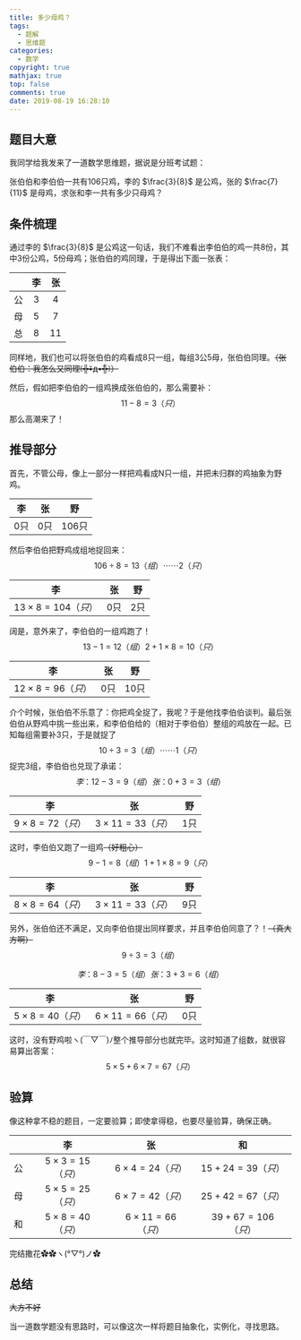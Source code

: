```yaml
---
title: 多少母鸡？
tags:
  - 题解
  - 思维题
categories:
  - 数学
copyright: true
mathjax: true
top: false
comments: true
date: 2019-08-19 16:28:10
---
```


## 题目大意

我同学给我发来了一道数学思维题，据说是分班考试题：

张伯伯和李伯伯一共有106只鸡，李的 $\frac{3}{8}$ 是公鸡，张的 $\frac{7}{11}$ 是母鸡，求张和李一共有多少只母鸡？

<!--more-->

## 条件梳理

通过李的 $\frac{3}{8}$ 是公鸡这一句话，我们不难看出李伯伯的鸡一共8份，其中3份公鸡，5份母鸡；张伯伯的鸡同理，于是得出下面一张表：

|      |  李  |  张  |
| :--: | :--: | :--: |
|  公  |  3   |  4   |
|  母  |  5   |  7   |
|  总  |  8   |  11  |

同样地，我们也可以将张伯伯的鸡看成8只一组，每组3公5母，张伯伯同理。~~（张伯伯：我怎么又同理꒰╬•᷅д•᷄╬꒱）~~

然后，假如把李伯伯的一组鸡换成张伯伯的，那么需要补：
$$
11-8=3（只）
$$
那么高潮来了！

## 推导部分

首先，不管公母，像上一部分一样把鸡看成N只一组，并把未归群的鸡抽象为野鸡。

|  李  |  张  |  野   |
| :--: | :--: | :---: |
| 0只  | 0只  | 106只 |

然后李伯伯把野鸡成组地捉回来：
$$
106\div8=13（组）\cdots\cdots2（只）
$$


|          李           |  张  |  野  |
| :-------------------: | :--: | :--: |
| $13\times8=104（只）$ | 0只  | 2只  |

阔是，意外来了，李伯伯的一组鸡跑了！
$$
13-1=12（组）
2+1\times8=10（只）
$$

|          李          |  张  |  野  |
| :------------------: | :--: | :--: |
| $12\times8=96（只）$ | 0只  | 10只 |

介个时候，张伯伯不乐意了：你把鸡全捉了，我呢？于是他找李伯伯谈判。最后张伯伯从野鸡中挑一些出来，和李伯伯给的（相对于李伯伯）整组的鸡放在一起。已知每组需要补3只，于是就捉了
$$
10\div3=3（组）\cdots\cdots1（只）
$$
捉完3组，李伯伯也兑现了承诺：
$$
李：12-3=9（组）
张：0+3=3（组）
$$

|         李          |          张          |  野  |
| :-----------------: | :------------------: | :--: |
| $9\times8=72（只）$ | $3\times11=33（只）$ | 1只  |

这时，李伯伯又跑了一组鸡~~（好粗心）~~
$$
9-1=8（组）
1+1\times8=9（只）
$$

|         李          |          张          |  野  |
| :-----------------: | :------------------: | :--: |
| $8\times8=64（只）$ | $3\times11=33（只）$ | 9只  |

另外，张伯伯还不满足，又向李伯伯提出同样要求，并且李伯伯同意了？！~~（真大方啊）~~
$$
9\div3=3（组）
$$

$$
李：8-3=5（组）
张：3+3=6（组）
$$

|         李          |          张          |  野  |
| :-----------------: | :------------------: | :--: |
| $5\times8=40（只）$ | $6\times11=66（只）$ | 0只  |

这时，没有野鸡啦ヽ(￣▽￣)ﾉ整个推导部分也就完毕。这时知道了组数，就很容易算出答案：
$$
5\times5+6\times7=67（只）
$$

## 验算

像这种拿不稳的题目，一定要验算；即使拿得稳，也要尽量验算，确保正确。

|      |         李          |          张          |        和         |
| :--: | :-----------------: | :------------------: | :---------------: |
|  公  | $5\times3=15（只）$ | $6\times4=24（只）$  | $15+24=39（只）$  |
|  母  | $5\times5=25（只）$ | $6\times7=42（只）$  | $25+42=67（只）$  |
|  和  | $5\times8=40（只）$ | $6\times11=66（只）$ | $39+67=106（只）$ |

完结撒花✿✿ヽ(°▽°)ノ✿

## 总结

~~大方不好~~

当一道数学题没有思路时，可以像这次一样将题目抽象化，实例化，寻找思路。
<!--stackedit_data:
eyJoaXN0b3J5IjpbLTEwMTM2MjIyMTZdfQ==
-->